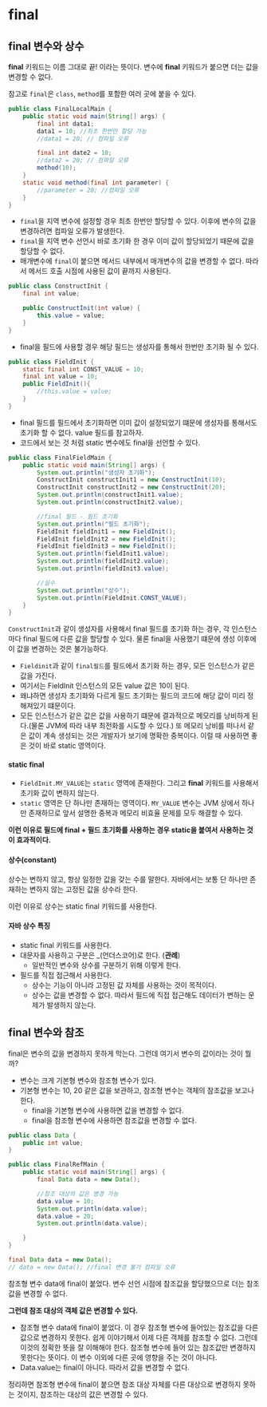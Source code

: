 # final

## final 변수와 상수
**final** 키워드는 이름 그대로 끝! 이라는 뜻이다.
변수에 **final** 키워드가 붙으면 더는 값을 변경할 수 없다.

참고로 `final`은 `class`, `method`를 포함한 여러 곳에 붙을 수 있다.

```java
public class FinalLocalMain {
    public static void main(String[] args) {
        final int data1;
        data1 = 10; //최초 한번만 할당 가능
        //data1 = 20; // 컴파일 오류

        final int date2 = 10;
        //data2 = 20; // 컴파일 오류
        method(10);
    }
    static void method(final int parameter) {
        //parameter = 20; //컴파일 오류
    }
}
```
* `final`을 지역 변수에 설정할 경우 최초 한번만 할당할 수 있다. 이후에 변수의 값을 변경하려면 컴파일 오류가 발생한다.
* `final`을 지역 변수 선언시 바로 초기화 한 경우 이미 값이 할당되었기 때문에 값을 할당할 수 없다.
* 매개변수에 `final`이 붙으면 메서드 내부에서 매개변수의 값을 변경할 수 없다. 따라서 메서드 호출 시점에 사용된 값이 끝까지 사용된다.

```java
public class ConstructInit {
    final int value;

    public ConstructInit(int value) {
        this.value = value;
    }
}
```
* final을 필드에 사용할 경우 해당 필드는 생성자를 통해서 한번만 초기화 될 수 있다.

```java
public class FieldInit {
    static final int CONST_VALUE = 10;
    final int value = 10;
    public FieldInit(){
        //this.value = value;
    }
}
```
* final 필드를 필드에서 초기화하면 이미 값이 설정되었기 떄문에 생성자를 통해서도 초기화 할 수 없다. value 필드를 참고하자.
* 코드에서 보는 것 처럼 static 변수에도 final을 선언할 수 있다.

```java
public class FinalFieldMain {
    public static void main(String[] args) {
        System.out.println("생성자 초기화");
        ConstructInit constructInit1 = new ConstructInit(10);
        ConstructInit constructInit2 = new ConstructInit(20);
        System.out.println(constructInit1.value);
        System.out.println(constructInit2.value);

        //final 필드 - 필드 초기화
        System.out.println("필드 초기화");
        FieldInit fieldInit1 = new FieldInit();
        FieldInit fieldInit2 = new FieldInit();
        FieldInit fieldInit3 = new FieldInit();
        System.out.println(fieldInit1.value);
        System.out.println(fieldInit2.value);
        System.out.println(fieldInit3.value);

        //실수
        System.out.println("상수");
        System.out.println(FieldInit.CONST_VALUE);
    }
}
``` 
`ConstructInit`과 같이 생성자를 사용해서 final 필드를 초기화 하는 경우, 각 인스턴스마다 final 필드에 다른 값을 할당할 수 있다. 물론 final을 사용했기 떄문에 생성 이후에 이 값을 변경하는 것은 불가능하다.
* `Fieldinit`과 같이 `final필드`를 필드에서 초기화 하는 경우, 모든 인스턴스가 같은 값을 가진다.
* 여기서는 FieldInit 인스턴스의 모든 value 값은 10이 된다.
* 왜냐하면 생성자 초기화와 다르게 필드 초기화는 필드의 코드에 해당 값이 미리 정해져있기 떄문이다.
* 모든 인스턴스가 같은 값은 값을 사용하기 떄문에 결과적으로 메모리를 낭비하게 된다.(물론 JVM에 따라 내부 최전화를 시도할 수 있다.) 
또 메모리 낭비를 떠나서 같은 값이 계속 생성되는 것은 개발자가 보기에 명확한 중복이다. 
이럴 때 사용하면 좋은 것이 바로 static 영역이다.

#### static final
* `FieldInit.MY_VALUE`는 `static` 영역에 존재한다. 그리고 **final** 키워드를 사용해서 초기화 값이 변하지 않는다.
* `static` 영역은 단 하나만 존재하는 영역이다. 
`MY_VALUE` 변수는 JVM 상에서 하나만 존재하므로 앞서 설명한 중복과 메모리 비효율 문제를 모두 해결할 수 있다.

**이런 이유로 필드에 final + 필드 초기화를 사용하는 경우 static을 붙여서 사용하는 것이 효과적이다.**

#### 상수(constant)
상수는 변하지 않고, 항상 일정한 값을 갖는 수를 말한다. 자바에서는 보통 단 하나만 존재하는 변하지 않는 고정된 값을 상수라 한다.

이런 이유로 상수는 static final 키워드를 사용한다.

#### 자바 상수 특징
* static final 키워드를 사용한다.
* 대문자를 사용하고 구분은 _(언더스코어)로 한다. (**관례**)
  * 일반적인 변수와 상수를 구분하기 위해 이렇게 한다.
* 필드를 직접 접근해서 사용한다.
  * 상수는 기능이 아니라 고정된 값 자체를 사용하는 것이 목적이다.
  * 상수는 값을 변경할 수 없다. 따라서 필드에 직접 접근해도 데이터가 변하는 문제가 발생하지 않는다.

## final 변수와 참조
final은 변수의 값을 변경하지 못하게 막는다. 그런데 여기서 변수의 값이라는 것이 뭘까?
* 변수는 크게 기본형 변수와 참조형 변수가 있다.
* 기본형 변수는 10, 20 같은 값을 보관하고, 참조형 변수는 객체의 참조값을 보고나한다.
  * final을 기본형 변수에 사용하면 값을 변경할 수 없다.
  * final을 참조형 변수에 사용하면 참조값을 변경할 수 없다.

```java
public class Data {
    public int value;
}
```

```java
public class FinalRefMain {
    public static void main(String[] args) {
        final Data data = new Data();

        //참조 대상의 값은 병경 가능
        data.value = 10;
        System.out.println(data.value);
        data.value = 20;
        System.out.println(data.value);

    }
}
```

```java
final Data data = new Data();
// data = new Data(); //final 변경 불가 컴파일 오류
```
참조형 변수 data에 final이 붙었다. 변수 선언 시점에 참조값을 할당했으므로 더는 참조값을 변경할 수 없다.

**그런데 참조 대상의 객체 값은 변경할 수 있다.**
* 참조형 변수 data에 final이 붙었다. 
이 경우 참조형 변수에 들어있는 참조값을 다른 값으로 변경하지 못한다. 
쉽게 이야기해서 이제 다른 객체를 참조할 수 없다. 
그런데 이것의 정확한 뜻을 잘 이해해야 한다. 참조형 변수에 들어 있는 참조값만 변경하지 못한다는 뜻이다. 
이 변수 이외에 다른 곳에 영향을 주는 것이 아니다.
* Data.value는 final이 아니다. 따라서 값을 변경할 수 없다.

정리하면 참조형 변수에 final이 붙으면 참조 대상 자체를 다른 대상으로 변경하지 못하는 것이지, 참조하는 대상의 값은 변경할 수 있다.
